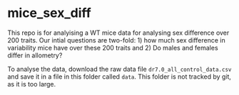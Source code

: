 # mice_sex_diff

This repo is for analyising a WT mice data for analysing sex difference over 200 traits. Our intial questions are two-fold: 1) how much sex difference in variability mice have over these 200 traits and 2) Do males and females differ in allometry?

To analyse the data, download the raw data file `dr7.0_all_control_data.csv` and save it in a file in this folder called `data`. This folder is not tracked by git, as it is too large. 
